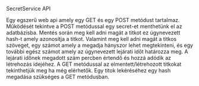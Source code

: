 SecretService API


Egy egszerű web api amely egy GET és egy POST metódust tartalmaz.
Működését tekintve a POST metódussal egy secret-et menthetünk el az adatbázisba. Mentés során meg kell adni magát a titkot ez úgynevezett hash-t amely azonosítja a titkot. Valamint meg kell adni magát a titkos szöveget, egy számot amely a megadja hányszor lehet megtekinteni, és egy további egész számot amely az úgynevezett lejárati időt határozza meg. A lejárati időnek megadott szám percben értendő és hozzá adódik az létrehozás idejéhez.
A GET metódussal az elmentett/létrehozott titkokat tekinthetjük meg ha még elérhetők. Egy titok lekéréséhez egy hash megadása szükséges a GET metódusban.
